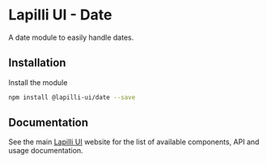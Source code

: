 # Lapilli UI - Date

A date module to easily handle dates.

## Installation

Install the module

```sh
npm install @lapilli-ui/date --save
```

## Documentation

See the main [Lapilli UI](https://lapilli.yithemes.com) website for the list of available components, API and usage documentation.